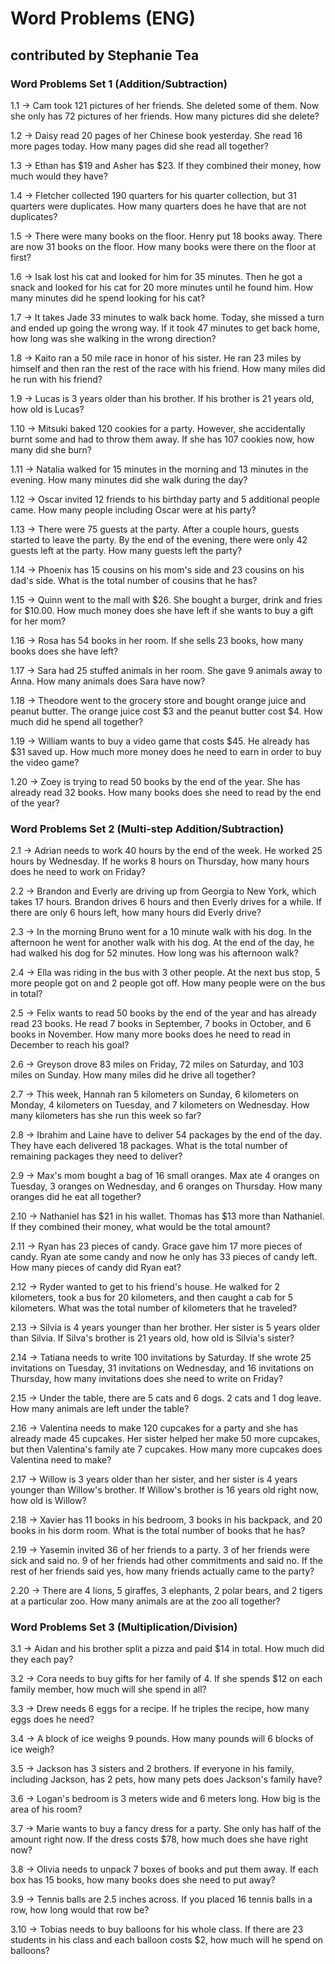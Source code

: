 # Word Problems (ENG)
## contributed by Stephanie Tea

### Word Problems Set 1 (Addition/Subtraction)

1.1 → Cam took 121 pictures of her friends. She deleted some of them. Now she only has 72 pictures of her friends. How many pictures did she delete?

1.2 →  Daisy read 20 pages of her Chinese book yesterday. She read 16 more pages today. How many pages did she read all together?

1.3 → Ethan has $19 and Asher has $23. If they combined their money, how much would they have?

1.4 → Fletcher collected 190 quarters for his quarter collection, but 31 quarters were duplicates. How many quarters does he have that are not duplicates?

1.5 → There were many books on the floor. Henry put 18 books away. There are now 31 books on the floor. How many books were there on the floor at first?

1.6 → Isak lost his cat and looked for him for 35 minutes. Then he got a snack and looked for his cat for 20 more minutes until he found him. How many minutes did he spend looking for his cat?

1.7 → It takes Jade 33 minutes to walk back home. Today, she missed a turn and ended up going the wrong way. If it took 47 minutes to get back home, how long was she walking in the wrong direction?

1.8 → Kaito ran a 50 mile race in honor of his sister. He ran 23 miles by himself and then ran the rest of the race with his friend. How many miles did he run with his friend?

1.9 → Lucas is 3 years older than his brother. If his brother is 21 years old, how old is Lucas?

1.10 → Mitsuki baked 120 cookies for a party. However, she accidentally burnt some and had to throw them away. If she has 107 cookies now, how many did she burn?

1.11 → Natalia walked for 15 minutes in the morning and 13 minutes in the evening. How many minutes did she walk during the day?

1.12 → Oscar invited 12 friends to his birthday party and 5 additional people came. How many people including Oscar were at his party?

1.13 → There were 75 guests at the party. After a couple hours, guests started to leave the party. By the end of the evening, there were only 42 guests left at the party. How many guests left the party?

1.14 → Phoenix has 15 cousins on his mom's side and 23 cousins on his dad's side. What is the total number of cousins that he has?

1.15 → Quinn went to the mall with $26. She bought a burger, drink and fries for $10.00. How much money does she have left if she wants to buy a gift for her mom?

1.16 → Rosa has 54 books in her room. If she sells 23 books, how many books does she have left?

1.17 → Sara had 25 stuffed animals in her room. She gave 9 animals away to Anna. How many animals does Sara have now?

1.18 → Theodore went to the grocery store and bought orange juice and peanut butter. The orange juice cost $3 and the peanut butter cost $4. How much did he spend all together?

1.19 → William wants to buy a video game that costs $45. He already has $31 saved up. How much more money does he need to earn in order to buy the video game?

1.20 → Zoey is trying to read 50 books by the end of the year. She has already read 32 books. How many books does she need to read by the end of the year?

### Word Problems Set 2 (Multi-step Addition/Subtraction)

2.1 → Adrian needs to work 40 hours by the end of the week. He worked 25 hours by Wednesday. If he works 8 hours on Thursday, how many hours does he need to work on Friday?

2.2 → Brandon and Everly are driving up from Georgia to New York, which takes 17 hours. Brandon drives 6 hours and then Everly drives for a while. If there are only 6 hours left, how many hours did Everly drive?

2.3 → In the morning Bruno went for a 10 minute walk with his dog. In the afternoon he went for another walk with his dog. At the end of the day, he had walked his dog for 52 minutes. How long was his afternoon walk?

2.4 → Ella was riding in the bus with 3 other people. At the next bus stop, 5 more people got on and 2 people got off. How many people were on the bus in total?

2.5 → Felix wants to read 50 books by the end of the year and has already read 23 books. He read 7 books in September, 7 books in October, and 6 books in November. How many more books does he need to read in December to reach his goal?

2.6 → Greyson drove 83 miles on Friday, 72 miles on Saturday, and 103 miles on Sunday. How many miles did he drive all together?

2.7 → This week, Hannah ran 5 kilometers on Sunday, 6 kilometers on Monday, 4 kilometers on Tuesday, and 7 kilometers on Wednesday. How many kilometers has she run this week so far?

2.8 → Ibrahim and Laine have to deliver 54 packages by the end of the day. They have each delivered 18 packages. What is the total number of remaining packages they need to deliver?

2.9 → Max's mom bought a bag of 16 small oranges. Max ate 4 oranges on Tuesday, 3 oranges on Wednesday, and 6 oranges on Thursday. How many oranges did he eat all together?

2.10 → Nathaniel has $21 in his wallet. Thomas has $13 more than Nathaniel. If they combined their money, what would be the total amount?

2.11 → Ryan has 23 pieces of candy. Grace gave him 17 more pieces of candy. Ryan ate some candy and now he only has 33 pieces of candy left. How many pieces of candy did Ryan eat?

2.12 → Ryder wanted to get to his friend's house. He walked for 2 kilometers, took a bus for 20 kilometers,  and then caught a cab for 5 kilometers. What was the total number of kilometers that he traveled?

2.13 → Silvia is 4 years younger than her brother. Her sister is 5 years older than Silvia. If Silva's brother is 21 years old, how old is Silvia's sister?

2.14 → Tatiana needs to write 100 invitations by Saturday. If she wrote 25 invitations on Tuesday, 31 invitations on Wednesday, and 16 invitations on Thursday, how many invitations does she need to write on Friday?

2.15 → Under the table, there are 5 cats and 6 dogs. 2 cats and 1 dog leave. How many animals are left under the table?

2.16 → Valentina needs to make 120 cupcakes for a party and she has already made 45 cupcakes. Her sister helped her make 50 more cupcakes, but then Valentina's family ate 7 cupcakes. How many more cupcakes does Valentina need to make?

2.17 → Willow is 3 years older than her sister, and her sister is 4 years younger than Willow's brother. If Willow's brother is 16 years old right now, how old is Willow?

2.18 → Xavier has 11 books in his bedroom, 3 books in his backpack, and 20 books in his dorm room. What is the total number of books that he has?

2.19 → Yasemin invited 36 of her friends to a party. 3 of her friends were sick and said no. 9 of her friends had other commitments and said no. If the rest of her friends said yes, how many friends actually came to the party?

2.20 → There are 4 lions, 5 giraffes, 3 elephants, 2 polar bears, and 2 tigers at a particular zoo. How many animals are at the zoo all together?

### Word Problems Set 3 (Multiplication/Division)

3.1 → Aidan and his brother split a pizza and paid $14 in total. How much did they each pay?

3.2 → Cora needs to buy gifts for her family of 4. If she spends $12 on each family member, how much will she spend in all?

3.3 → Drew needs 6 eggs for a recipe. If he triples the recipe, how many eggs does he need?

3.4 → A block of ice weighs 9 pounds. How many pounds will 6 blocks of ice weigh?

3.5 → Jackson has 3 sisters and 2 brothers. If everyone in his family, including Jackson, has 2 pets, how many pets does Jackson's family have?

3.6 → Logan's bedroom is 3 meters wide and 6 meters long. How big is the area of his room?

3.7 → Marie wants to buy a fancy dress for a party. She only has half of the amount right now. If the dress costs $78, how much does she have right now?

3.8 → Olivia needs to unpack 7 boxes of books and put them away. If each box has 15 books, how many books does she need to put away?

3.9 → Tennis balls are 2.5 inches across. If you placed 16 tennis balls in a row, how long would that row be?

3.10 → Tobias needs to buy balloons for his whole class. If there are 23 students in his class and each balloon costs $2, how much will he spend on balloons?
